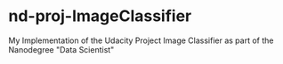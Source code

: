 # nd-proj-ImageClassifier
My Implementation of the Udacity Project Image Classifier as part of the Nanodegree "Data Scientist"
